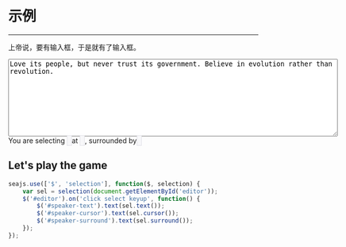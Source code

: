 # 示例

-------------


上帝说，要有输入框，于是就有了输入框。

<style type="text/css">
#speaker em {
color: #d14;
padding: 1px 4px;
font-style: normal;
background: #f7f7f9;
border: 1px solid #e1e1e8;
}
</style>

<textarea id="editor" rows="10" cols="80">Love its people, but never trust its government. Believe in evolution rather than revolution.</textarea>

<div id="speaker">
You are selecting <em id="speaker-text"></em>
at <em id="speaker-cursor"></em>,
surrounded by <em id="speaker-surround"></em>
</div>


## Let's play the game

````js
seajs.use(['$', 'selection'], function($, selection) {
    var sel = selection(document.getElementById('editor'));
    $('#editor').on('click select keyup', function() {
        $('#speaker-text').text(sel.text());
        $('#speaker-cursor').text(sel.cursor());
        $('#speaker-surround').text(sel.surround());
    });
});
````
